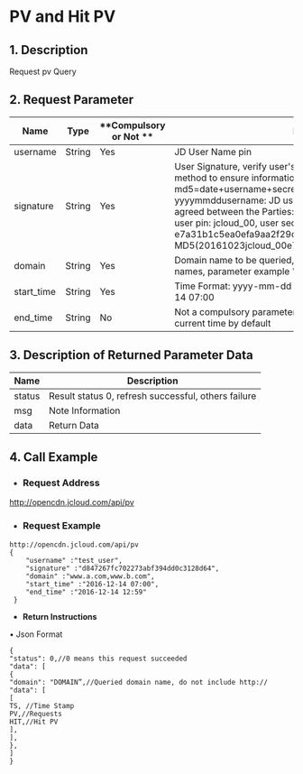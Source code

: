 # **PV and Hit PV**

## **1. Description**

Request pv Query

## **2. Request Parameter**

| **Name**   | **Type** | **Compulsory or Not ** | **Description**                                                     |
| ---------- | -------- | ------------ | ------------------------------------------------------------ |
| username   | String   | Yes           | JD User Name pin                                               |
| signature  | String   | Yes           | User Signature, verify user's identity information through md5 method to ensure information security.  md5=date+username+secret key SecretKey date: format is yyyymmddusername: JD user name pin secret key: example agreed between the Parties: such as current date 2016-10-23, user pin: jcloud_00, user secret key SecretKey: e7a31b1c5ea0efa9aa2f29c6559f7d61, then the signature is MD5(20161023jcloud_00e7a31b1c5ea0efa9aa2f29c6559f7d61) |
| domain     | String   | Yes           | Domain name to be queried, support query of multiple domain names, parameter example "www.a.com,www.b.com" |
| start_time | String   | Yes           | Time Format: yyyy-mm-dd hh:mi Reference Example 2016-12-14 07:00       |
| end_time   | String   | No           | Not a compulsory parameter; if no parameter is uploaded, it is current time by default                            |


## **3. Description of Returned Parameter Data**

| **Name** | **Description**                       |
| -------- | ------------------------------ |
| status   | Result status 0, refresh successful, others failure|
| msg      | Note Information                       |
|  data      |  Return Data                        |


## **4. Call Example**

- ### **Request Address**

http://opencdn.jcloud.com/api/pv

- ### **Request Example**

```
http://opencdn.jcloud.com/api/pv
{
    "username" :"test_user",
    "signature" :"d847267fc702273abf394dd0c3128d64",
    "domain" :"www.a.com,www.b.com",
    "start_time" :"2016-12-14 07:00",
    "end_time" :"2016-12-14 12:59"
 }
```

- **Return Instructions**

•        Json Format

```
{
"status": 0,//0 means this request succeeded
"data": [
{
"domain": "DOMAIN”,//Queried domain name, do not include http://
"data": [
[
TS, //Time Stamp
PV,//Requests
HIT,//Hit PV
],
],
},
]
}
```
